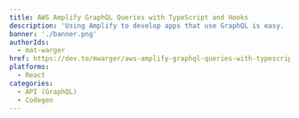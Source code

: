 ```yaml
---
title: AWS Amplify GraphQL Queries with TypeScript and Hooks
description: 'Using Amplify to develop apps that use GraphQL is easy.  Using TypeScript along with GraphQL makes your components more dependable.  See what this looks like together - with hooks!'
banner: './banner.png'
authorIds:
  - mat-warger
href: https://dev.to/mwarger/aws-amplify-graphql-queries-with-typescript-and-hooks-1e2
platforms:
  - React
categories:
  - API (GraphQL)
  - Codegen
---
```

